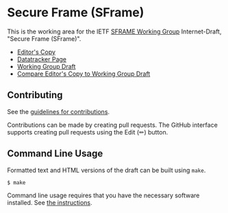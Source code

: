 # Secure Frame (SFrame)

This is the working area for the IETF [SFRAME Working Group](https://datatracker.ietf.org/wg/sframe/documents/) Internet-Draft, "Secure Frame (SFrame)".

* [Editor's Copy](https://sframe-wg.github.io/sframe/#go.draft-ietf-sframe-enc.html)
* [Datatracker Page](https://datatracker.ietf.org/doc/draft-ietf-sframe-enc)
* [Working Group Draft](https://datatracker.ietf.org/doc/html/draft-ietf-sframe-enc)
* [Compare Editor's Copy to Working Group Draft](https://sframe-wg.github.io/sframe/#go.draft-ietf-sframe-enc.diff)


## Contributing

See the
[guidelines for contributions](https://github.com/sframe-wg/sframe/blob/master/CONTRIBUTING.md).

Contributions can be made by creating pull requests.
The GitHub interface supports creating pull requests using the Edit (✏) button.


## Command Line Usage

Formatted text and HTML versions of the draft can be built using `make`.

```sh
$ make
```

Command line usage requires that you have the necessary software installed.  See
[the instructions](https://github.com/martinthomson/i-d-template/blob/main/doc/SETUP.md).

